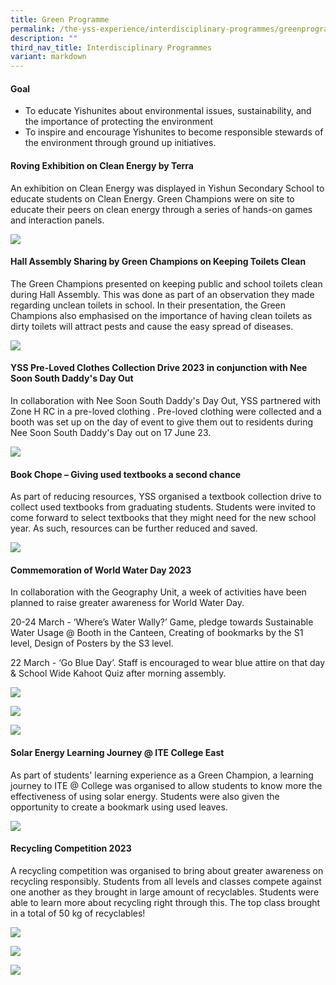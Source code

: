 ```yaml
---
title: Green Programme
permalink: /the-yss-experience/interdisciplinary-programmes/greenprogramme/
description: ""
third_nav_title: Interdisciplinary Programmes
variant: markdown
---
```

#### Goal

*   To educate Yishunites about environmental issues, sustainability, and the importance of protecting the environment 
*   To inspire and encourage Yishunites to become responsible stewards of the environment through ground up initiatives. 

#### Roving Exhibition on Clean Energy by Terra 

An exhibition on Clean Energy was displayed in Yishun Secondary School to educate students on Clean Energy. Green Champions were on site to educate their peers on clean energy through a series of hands-on games and interaction panels.

![](/images/YSS%20Exp/Green_Programme/greenp-1.png)

#### Hall Assembly Sharing by Green Champions on Keeping Toilets Clean

The Green Champions presented on keeping public and school toilets clean during Hall Assembly. This was done as part of an observation they made regarding unclean toilets in school. In their presentation, the Green Champions also emphasised on the importance of having clean toilets as dirty toilets will attract pests and cause the easy spread of diseases.

![](/images/YSS%20Exp/Green_Programme/greenp-2.png)

#### YSS Pre-Loved Clothes Collection Drive 2023 in conjunction with Nee Soon South Daddy's Day Out

In collaboration with Nee Soon South Daddy's Day Out, YSS partnered with Zone H RC in a pre-loved clothing . Pre-loved clothing were collected and a booth was set up on the day of event to give them out to residents during Nee Soon South Daddy's Day out on 17 June 23.

![](/images/YSS%20Exp/Green_Programme/greenp-3.png)

#### Book Chope – Giving used textbooks a second chance

As part of reducing resources, YSS organised a textbook collection drive to collect used textbooks from graduating students. Students were invited to come forward to select textbooks that they might need for the new school year. As such, resources can be further reduced and saved.

![](/images/YSS%20Exp/Green_Programme/greenp-4.png)

#### Commemoration of World Water Day 2023 

In collaboration with the Geography Unit, a week of activities have been planned to raise greater awareness for World Water Day. 

20-24 March - ‘Where’s Water Wally?’ Game, pledge towards Sustainable Water Usage @ Booth in the Canteen, Creating of bookmarks by the S1 level, Design of Posters by the S3 level.

22 March - ‘Go Blue Day’. Staff is encouraged to wear blue attire on that day & School Wide Kahoot Quiz after morning assembly.

![](/images/YSS%20Exp/Green_Programme/greenp-5.png)

![](/images/YSS%20Exp/Green_Programme/greenp-6.png)

![](/images/YSS%20Exp/Green_Programme/greenp-7.png)

#### Solar Energy Learning Journey @ ITE College East

As part of students' learning experience as a Green Champion, a learning journey to ITE @ College was organised to allow students to know more the effectiveness of using solar energy. Students were also given the opportunity to create a bookmark using used leaves.

![](/images/YSS%20Exp/Green_Programme/greenp-8.png)

#### Recycling Competition 2023

A recycling competition was organised to bring about greater awareness on recycling responsibly. Students from all levels and classes compete against one another as they brought in large amount of recyclables. Students were able to learn more about recycling right through this. The top class brought in a total of 50 kg of recyclables!

![](/images/YSS%20Exp/Green_Programme/greenp-9.png)

![](/images/YSS%20Exp/Green_Programme/greenp-10.png)

![](/images/YSS%20Exp/Green_Programme/greenp-11.png)